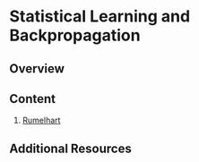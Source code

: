 # Statistical Learning and Backpropagation

## Overview
 

## Content

1. [Rumelhart](notebooks/1%20Rumelhart.ipynb)

## Additional Resources

